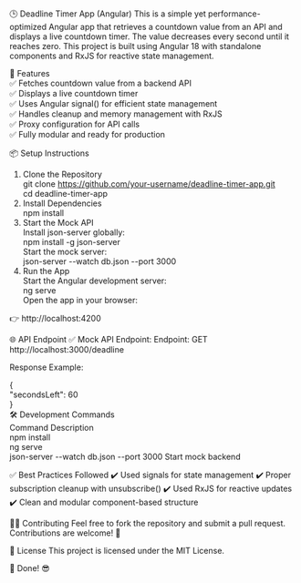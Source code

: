 🕒 Deadline Timer App (Angular)
This is a simple yet performance-optimized Angular app that retrieves a countdown value from an API and displays a live countdown timer. The value decreases every second until it reaches zero. This project is built using Angular 18 with standalone components and RxJS for reactive state management.

🚀 Features  
✅ Fetches countdown value from a backend API  
✅ Displays a live countdown timer  
✅ Uses Angular signal() for efficient state management  
✅ Handles cleanup and memory management with RxJS  
✅ Proxy configuration for API calls  
✅ Fully modular and ready for production  

📦 Setup Instructions
1. Clone the Repository  
git clone https://github.com/your-username/deadline-timer-app.git  
cd deadline-timer-app  
2. Install Dependencies  
npm install  
3. Start the Mock API  
Install json-server globally:    
npm install -g json-server  
Start the mock server:  
json-server --watch db.json --port 3000  
5. Run the App  
Start the Angular development server:  
ng serve  
Open the app in your browser:  

👉 http://localhost:4200

🌐 API Endpoint
✅ Mock API Endpoint:
Endpoint: GET http://localhost:3000/deadline

Response Example:

{  
  "secondsLeft": 60  
}  
🛠️ Development Commands  
Command	Description  
npm install	 
ng serve  
json-server --watch db.json --port 3000	Start mock backend



✅ Best Practices Followed
✔️ Used signals for state management
✔️ Proper subscription cleanup with unsubscribe()
✔️ Used RxJS for reactive updates
✔️ Clean and modular component-based structure

👨‍💻 Contributing
Feel free to fork the repository and submit a pull request. Contributions are welcome! 🎯

📝 License
This project is licensed under the MIT License.

🎉 Done! 😎
